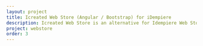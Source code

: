 ```yaml
---
layout: project
title: Icreated Web Store (Angular / Bootstrap) for iDempiere
description: Icreated Web Store is an alternative for Idempiere Web Store. It is a web application based on Angular and Bootstrap frameworks. It allows users to create and manage icommerce business logic.
project: webstore
order: 3
---
```

